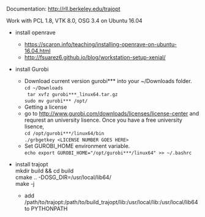 Documentation: http://rll.berkeley.edu/trajopt

Work with PCL 1.8, VTK 8.0, OSG 3.4 on Ubuntu 16.04

- install openrave
  - https://scaron.info/teaching/installing-openrave-on-ubuntu-16.04.html
  - http://fsuarez6.github.io/blog/workstation-setup-xenial/

- install Gurobi
    - Download current version gurobi*** into your ~/Downloads folder. <br>
    ` cd ~/Downloads `<br> 
    ` tar xvfz gurobi***_linux64.tar.gz` <br> 
    ` sudo mv gurobi*** /opt/ `<br> 
    - Getting a license <br>
    - go to http://www.gurobi.com/downloads/licenses/license-center and requrest an university lisence. Once you have a free university lisence, <br>
    `cd /opt/gurobi***/linux64/bin` <br>
    `./grbgetkey <LICENSE NUMBER GOES HERE>` <br>
    - Set GUROBI_HOME environment variable. <br>
    `echo export GUROBI_HOME="/opt/gurobi***/linux64" >> ~/.bashrc` <br>

- install trajopt  
mkdir build && cd build <br>
cmake .. -DOSG_DIR=/usr/local/lib64/ <br>
make -j
  - add /path/to/trajopt:/path/to/build_trajopt/lib:/usr/local/lib:/usr/local/lib64 to PYTHONPATH
